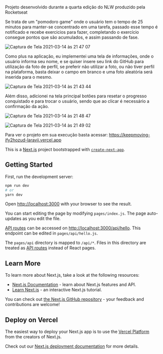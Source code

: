 Projeto desenvolvido durante a quarta edição do NLW produzido pela Rocketseat

Se trata de um "pomodoro game" onde o usuário tem o tempo de 25 minutos para manter-se concentrado em uma tarefa, passado esse tempo é notificado e recebe exercicios para fazer, completando o exercício consegue pontos que são acumulados, e assim passando de fase.

![Captura de Tela 2021-03-14 às 21 47 07](https://user-images.githubusercontent.com/66284603/111090545-ddabeb00-850e-11eb-8871-bf14dbb2ce2a.jpg)

Como plus na aplicação, eu implementei uma tela de informações, onde o usuário informa seu nome, e se quiser insere seu link do GitHub para utilização da foto de perfil, se preferir não utilizar a foto, ou não tiver perfil na plataforma, basta deixar o campo em branco e uma foto aleatória será inserida para o mesmo.

![Captura de Tela 2021-03-14 às 21 43 44](https://user-images.githubusercontent.com/66284603/111090512-b9e8a500-850e-11eb-94de-b223bcf8719b.jpg)

Além disso, adicionei na tela principal botões para resetar o progresso conquistado e para trocar o usuário, sendo que ao clicar é necessário a confirmação da ação.

![Captura de Tela 2021-03-14 às 21 48 47](https://user-images.githubusercontent.com/66284603/111090610-1ba90f00-850f-11eb-89d1-03070ab6c0da.jpg)

![Captura de Tela 2021-03-14 às 21 49 02](https://user-images.githubusercontent.com/66284603/111090617-2368b380-850f-11eb-93a6-9e8683575bf2.jpg)

Para ver o projeto em sua execução basta acessar: https://keepmoving-ify2hozud-laravii.vercel.app

This is a [Next.js](https://nextjs.org/) project bootstrapped with [`create-next-app`](https://github.com/vercel/next.js/tree/canary/packages/create-next-app).

## Getting Started

First, run the development server:

```bash
npm run dev
# or
yarn dev
```

Open [http://localhost:3000](http://localhost:3000) with your browser to see the result.

You can start editing the page by modifying `pages/index.js`. The page auto-updates as you edit the file.

[API routes](https://nextjs.org/docs/api-routes/introduction) can be accessed on [http://localhost:3000/api/hello](http://localhost:3000/api/hello). This endpoint can be edited in `pages/api/hello.js`.

The `pages/api` directory is mapped to `/api/*`. Files in this directory are treated as [API routes](https://nextjs.org/docs/api-routes/introduction) instead of React pages.

## Learn More

To learn more about Next.js, take a look at the following resources:

- [Next.js Documentation](https://nextjs.org/docs) - learn about Next.js features and API.
- [Learn Next.js](https://nextjs.org/learn) - an interactive Next.js tutorial.

You can check out [the Next.js GitHub repository](https://github.com/vercel/next.js/) - your feedback and contributions are welcome!

## Deploy on Vercel

The easiest way to deploy your Next.js app is to use the [Vercel Platform](https://vercel.com/new?utm_medium=default-template&filter=next.js&utm_source=create-next-app&utm_campaign=create-next-app-readme) from the creators of Next.js.

Check out our [Next.js deployment documentation](https://nextjs.org/docs/deployment) for more details.
